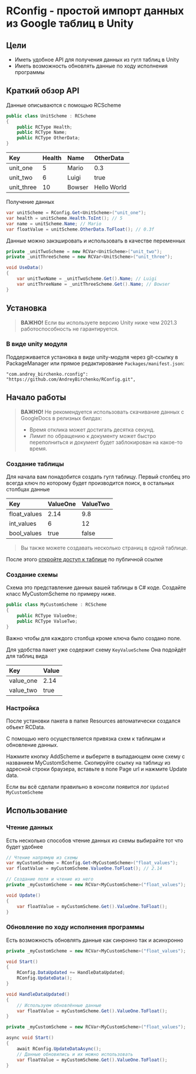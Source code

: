 # RConfig - простой импорт данных из Google таблиц в Unity

## Цели

* Иметь удобное API для получения данных из гугл таблиц в Unity
* Иметь возможность обновлять данные по ходу исполнения программы

## Краткий обзор API

Данные описываются с помощью RCScheme

``` c#
public class UnitScheme : RСScheme
{
    public RCType Health;
    public RCType Name;
    public RCType OtherData;
}
```

| Key        | Health | Name   | OtherData   |
|:-----------|:-------|:-------|:------------|
| unit_one   | 5      | Mario  | 0.3         |
| unit_two   | 6      | Luigi  | true        |
| unit_three | 10     | Bowser | Hello World |

Получение данных

```c#
var unitScheme = RConfig.Get<UnitScheme>("unit_one");
var health = unitScheme.Health.ToInt(); // 5
var name = unitScheme.Name; // Mario
var floatValue = unitScheme.OtherData.ToFloat(); // 0.3f
```

Данные можно закэшировать и использовать в качестве переменных

```c#
private _unitTwoScheme = new RCVar<UnitScheme>("unit_two");
private _unitThreeScheme = new RCVar<UnitScheme>("unit_three");

void UseData()
{
	var unitTwoName = _unitTwoScheme.Get().Name; // Luigi
	var unitThreeName = _unitThreeScheme.Get().Name; // Bowser
}
```

## Установка
> **ВАЖНО!** Если вы используете версию Unity ниже чем 2021.3 работоспособность не гарантируется.

### В виде unity модуля
Поддерживается установка в виде unity-модуля через git-ссылку в PackageManager или прямое редактирование `Packages/manifest.json`:
```
"com.andrey_birchenko.rconfig": "https://github.com/AndreyBirchenko/RConfig.git",
```

## Начало работы
> **ВАЖНО!** Не рекомендуется использовать скачивание данных с GoogleDocs в релизных билдах:
> * Время отклика может достигать десятка секунд.
> * Лимит по обращению к документу может быстро переполниться и документ будет заблокирован на какое-то время.

### Создание таблицы

Для начала вам понадобится создать гугл таблицу. Первый столбец это всегда ключ по которому будет производится поиск, в
остальных столбцах данные

| Key          | ValueOne | ValueTwo |
|:-------------|:---------|:---------|
| float_values | 2.14     | 9.8      |
| int_values   | 6        | 12       |
| bool_values  | true     | false    |

> Вы также можете создавать несколько страниц в одной таблице.

После этого [откройте доступ к таблице](https://support.google.com/docs/answer/9331169?hl=ru#6.1) по публичной ссылке

### Создание схемы

Схема это представление данных вашей таблицы в C# коде. Создайте класс MyCustomScheme по примеру ниже.

```c#
public class MyCustomScheme : RCScheme
{
    public RCType ValueOne;
    public RCType ValueTwo;
}
```

Важно чтобы для каждого столбца кроме ключа было создано поле.

Для удобства пакет уже содержит схему ```KeyValueScheme```
Она подойдёт для таблиц вида

| Key       | Value |
|:----------|:------|
| value_one | 2.14  |
| value_two | true  |

### Настройка

После установки пакета в папке Resources автоматически создался объект RCData.

С помощью него осуществляется привязка схем к таблицам и обновление данных.

Нажмите кнопку AddScheme и выберите в выпадающем окне схему с названием MyCustomScheme. Скопируйте ссылку на таблицу из
адресной строки браузера, вставьте в поле Page url и нажмите Update data.

Если вы всё сделали правильно в консоли появится лог ```Updated MyCustomScheme```

## Использование

### Чтение данных

Есть несколько способов чтение данных из схемы выбирайте тот что будет удобнее

```c#
// Чтение напрямую из схемы
var myCustomScheme = RConfig.Get<MyCustomScheme>("float_values");
var floatValue = myCustomScheme.ValueOne.ToFloat(); // 2.14

// Создание поля и чтение из него
private _myCustomScheme = new RCVar<MyCustomScheme>("float_values");

void Update()
{
	var floatValue = myCustomScheme.Get().ValueOne.ToFloat();
}
```

### Обновление по ходу исполнения программы

Есть возможность обновлять данные как синронно так и асинхронно

```c#
private _myCustomScheme = new RCVar<MyCustomScheme>("float_values");

void Start()
{
    RConfig.DataUpdated += HandleDataUpdated;
    RConfig.UpdateData();
}

void HandleDataUpdated()
{
    // Используем обновлённые данные
    var floatValue = myCustomScheme.Get().ValueOne.ToFloat();
}
```

```c#
private _myCustomScheme = new RCVar<MyCustomScheme>("float_values");

async void Start()
{
    await RConfig.UpdateDataAsync();
    // Данные обновились и их можно использовать
    var floatValue = myCustomScheme.Get().ValueOne.ToFloat();
}

```